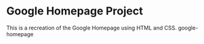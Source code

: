 # Google Homepage Project

This is a recreation of the Google Homepage using HTML and CSS. google-homepage
